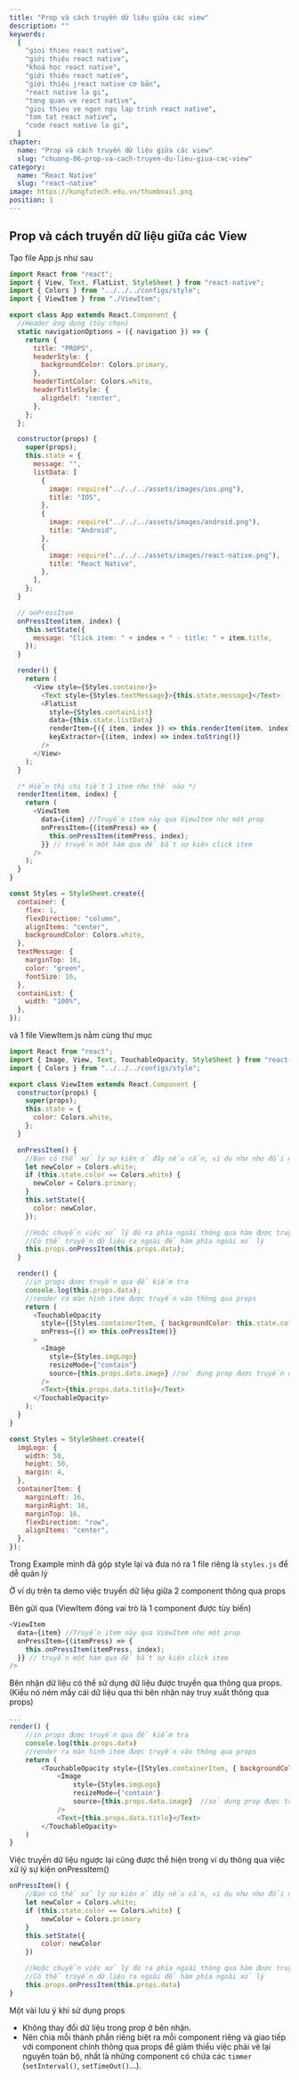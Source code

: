 ```yaml
---
title: "Prop và cách truyền dữ liệu giữa các view"
description: ""
keywords:
  [
    "gioi thieu react native",
    "giới thiệu react native",
    "khoá học react native",
    "giới thiệu react native",
    "giới thiệu jreact native cơ bản",
    "react native la gi",
    "tong quan ve react native",
    "gioi thieu ve ngon ngu lap trinh react native",
    "tom tat react native",
    "code react native la gi",
  ]
chapter:
  name: "Prop và cách truyền dữ liệu giữa các view"
  slug: "chuong-06-prop-va-cach-truyen-du-lieu-giua-cac-view"
category:
  name: "React Native"
  slug: "react-native"
image: https://kungfutech.edu.vn/thumbnail.png
position: 1
---
```


## Prop và cách truyền dữ liệu giữa các View

Tạo file App.js như sau

```javascript
import React from "react";
import { View, Text, FlatList, StyleSheet } from "react-native";
import { Colors } from "../../../configs/style";
import { ViewItem } from "./ViewItem";

export class App extends React.Component {
  //Header ứng dụng (tùy chọn)
  static navigationOptions = ({ navigation }) => {
    return {
      title: "PROPS",
      headerStyle: {
        backgroundColor: Colors.primary,
      },
      headerTintColor: Colors.white,
      headerTitleStyle: {
        alignSelf: "center",
      },
    };
  };

  constructor(props) {
    super(props);
    this.state = {
      message: "",
      listData: [
        {
          image: require("../../../assets/images/ios.png"),
          title: "IOS",
        },
        {
          image: require("../../../assets/images/android.png"),
          title: "Android",
        },
        {
          image: require("../../../assets/images/react-native.png"),
          title: "React Native",
        },
      ],
    };
  }

  // onPressItem
  onPressItem(item, index) {
    this.setState({
      message: "Click item: " + index + " - title: " + item.title,
    });
  }

  render() {
    return (
      <View style={Styles.container}>
        <Text style={Styles.textMessage}>{this.state.message}</Text>
        <FlatList
          style={Styles.containList}
          data={this.state.listData}
          renderItem={({ item, index }) => this.renderItem(item, index)}
          keyExtractor={(item, index) => index.toString()}
        />
      </View>
    );
  }

  /* Hiển thị chi tiết 1 item như thế nào */
  renderItem(item, index) {
    return (
      <ViewItem
        data={item} //Truyền item này qua ViewItem như một prop
        onPressItem={(itemPress) => {
          this.onPressItem(itemPress, index);
        }} // truyền một hàm qua để bắt sự kiện click item
      />
    );
  }
}

const Styles = StyleSheet.create({
  container: {
    flex: 1,
    flexDirection: "column",
    alignItems: "center",
    backgroundColor: Colors.white,
  },
  textMessage: {
    marginTop: 16,
    color: "green",
    fontSize: 16,
  },
  containList: {
    width: "100%",
  },
});
```

và 1 file ViewItem.js nằm cùng thư mục

```javascript
import React from "react";
import { Image, View, Text, TouchableOpacity, StyleSheet } from "react-native";
import { Colors } from "../../../configs/style";

export class ViewItem extends React.Component {
  constructor(props) {
    super(props);
    this.state = {
      color: Colors.white,
    };
  }

  onPressItem() {
    //Bạn có thể xử lý sự kiện ở đây nếu cần, ví dụ như như đổi màu item
    let newColor = Colors.white;
    if (this.state.color == Colors.white) {
      newColor = Colors.primary;
    }
    this.setState({
      color: newColor,
    });

    //Hoặc chuyển việc xử lý đó ra phía ngoài thông qua hàm được truyền vào.
    //Có thể truyền dữ liệu ra ngoài để hàm phía ngoài xử lý
    this.props.onPressItem(this.props.data);
  }

  render() {
    //in props được truyền qua để kiểm tra
    console.log(this.props.data);
    //render ra màn hình item được truyền vào thông qua props
    return (
      <TouchableOpacity
        style={[Styles.containerItem, { backgroundColor: this.state.color }]}
        onPress={() => this.onPressItem()}
      >
        <Image
          style={Styles.imgLogo}
          resizeMode={"contain"}
          source={this.props.data.image} //sử dụng prop được truyền qua
        />
        <Text>{this.props.data.title}</Text>
      </TouchableOpacity>
    );
  }
}

const Styles = StyleSheet.create({
  imgLogo: {
    width: 50,
    height: 50,
    margin: 4,
  },
  containerItem: {
    marginLeft: 16,
    marginRight: 16,
    marginTop: 16,
    flexDirection: "row",
    alignItems: "center",
  },
});
```

Trong Example mình đã gộp style lại và đưa nó ra 1 file riêng là `styles.js` để dễ quản lý

Ở ví dụ trên ta demo việc truyền dữ liệu giữa 2 component thông qua props

Bên gửi qua (ViewItem đóng vai trò là 1 component được tùy biến)

```javascript
<ViewItem
  data={item} //Truyền item này qua ViewItem như một prop
  onPressItem={(itemPress) => {
    this.onPressItem(itemPress, index);
  }} // truyền một hàm qua để bắt sự kiện click item
/>
```

Bên nhận dữ liệu có thể sử dụng dữ liệu được truyền qua thông qua props. (Kiểu nó ném mấy cái dữ liệu qua thì bên nhận này truy xuất thông qua props)

```javascript
...
render() {
    //in props được truyền qua để kiểm tra
    console.log(this.props.data)
    //render ra màn hình item được truyền vào thông qua props
    return (
        <TouchableOpacity style={[Styles.containerItem, { backgroundColor: this.state.color }]} onPress={() => this.onPressItem()}>
            <Image
                style={Styles.imgLogo}
                resizeMode={'contain'}
                source={this.props.data.image}  //sử dụng prop được truyền qua
            />
            <Text>{this.props.data.title}</Text>
        </TouchableOpacity>
    )
}
```

Việc truyền dữ liệu ngược lại cũng được thể hiện trong ví dụ thông qua việc xử lý sự kiện onPressItem()

```javascript
onPressItem() {
    //Bạn có thể xử lý sự kiện ở đây nếu cần, ví dụ như như đổi màu item
    let newColor = Colors.white;
    if (this.state.color == Colors.white) {
        newColor = Colors.primary
    }
    this.setState({
        color: newColor
    })

    //Hoặc chuyển việc xử lý đó ra phía ngoài thông qua hàm được truyền vào.
    //Có thể truyền dữ liệu ra ngoài để hàm phía ngoài xử lý
    this.props.onPressItem(this.props.data)
}

```

Một vài lưu ý khi sử dụng props

- Không thay đổi dữ liệu trong prop ở bên nhận.
- Nên chia mỗi thành phần riêng biệt ra mỗi component riêng và giao tiếp với component chính thông qua props để giảm thiểu việc phải vẽ lại nguyên toàn bộ, nhất là những component có chứa các `timmer` (`setInterval()`, `setTimeOut()`...).
